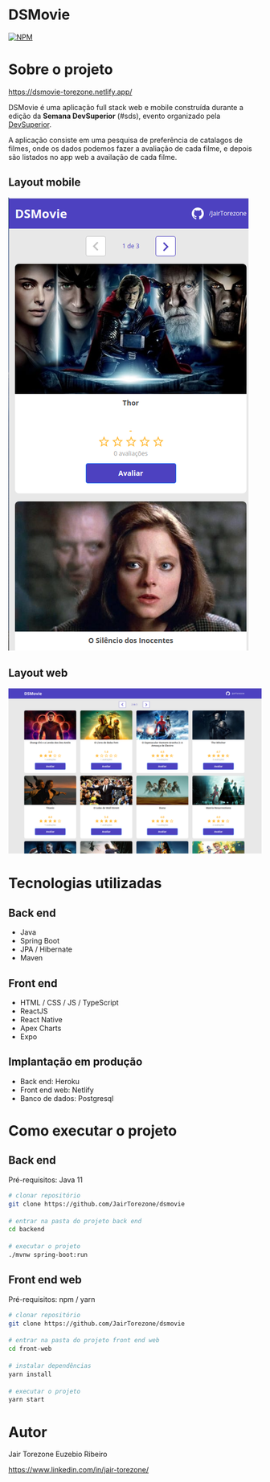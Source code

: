 # DSMovie
[![NPM](https://img.shields.io/npm/l/react)](https://github.com/JairTorezone/dsmovie/blob/main/LICENSE) 

# Sobre o projeto
https://dsmovie-torezone.netlify.app/


DSMovie é uma aplicação full stack web e mobile construída durante a edição da **Semana DevSuperior** (#sds), evento organizado pela [DevSuperior](https://devsuperior.com "Site da DevSuperior").

A aplicação consiste em uma pesquisa de preferência de catalagos de filmes, onde os dados podemos fazer a avaliação de cada filme, e depois são listados no app web a availação de cada filme.

## Layout mobile
![Mobile 1](https://github.com/JairTorezone/dsmovie/blob/main/frontend/src/assets/img/DSMoive-mobile01.png) 


## Layout web

![Web 1](https://github.com/JairTorezone/dsmovie/blob/main/frontend/src/assets/img/DSMovie-l1.png)


# Tecnologias utilizadas
## Back end
- Java
- Spring Boot
- JPA / Hibernate
- Maven
## Front end
- HTML / CSS / JS / TypeScript
- ReactJS
- React Native
- Apex Charts
- Expo
## Implantação em produção
- Back end: Heroku
- Front end web: Netlify
- Banco de dados: Postgresql

# Como executar o projeto

## Back end
Pré-requisitos: Java 11

```bash
# clonar repositório
git clone https://github.com/JairTorezone/dsmovie

# entrar na pasta do projeto back end
cd backend

# executar o projeto
./mvnw spring-boot:run
```

## Front end web
Pré-requisitos: npm / yarn

```bash
# clonar repositório
git clone https://github.com/JairTorezone/dsmovie

# entrar na pasta do projeto front end web
cd front-web

# instalar dependências
yarn install

# executar o projeto
yarn start
```

# Autor
Jair Torezone Euzebio Ribeiro

https://www.linkedin.com/in/jair-torezone/

